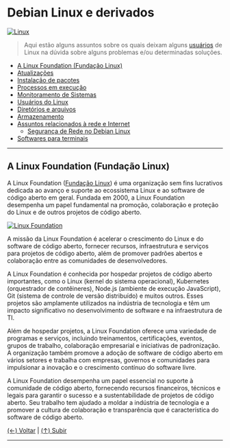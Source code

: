 # Debian Linux e derivados

[![Linux](https://github.com/systemboys/GTi_Laboratory/raw/main/Debian%20Linux%20e%20derivados/images/Linux_1.jpg "Linux")](https://github.com/systemboys/GTi_Laboratory/raw/main/Debian%20Linux%20e%20derivados/images/Linux_1.jpg "Linux")

> Aqui estão alguns assuntos sobre os quais deixam alguns [usuários](https://github.com/systemboys/GTi_Laboratory/tree/main/Debian%20Linux%20e%20derivados/Minhas%20configura%C3%A7%C3%B5es#laborat%C3%B3rio-gti--minhas-configura%C3%A7%C3%B5es "usuários") de Linux na dúvida sobre alguns problemas e/ou determinadas soluções.

- [A Linux Foundation (Fundação Linux)](#a-linux-foundation-funda%C3%A7%C3%A3o-linux "A Linux Foundation (Fundação Linux)")
- [Atualizações](https://github.com/systemboys/GTi_Laboratory/tree/main/Debian%20Linux%20e%20derivados/Atualiza%C3%A7%C3%B5es#laborat%C3%B3rio-gti--atualiza%C3%A7%C3%B5es "Atualizações")
- [Instalação de pacotes](https://github.com/systemboys/GTi_Laboratory/tree/main/Debian%20Linux%20e%20derivados/Instala%C3%A7%C3%A3o%20de%20de%20pacotes#laborat%C3%B3rio-gti--instala%C3%A7%C3%A3o-de-pacotes "Instalação de pacotes")
- [Processos em execução](https://github.com/systemboys/GTi_Laboratory/blob/main/Debian%20Linux%20e%20derivados/Processos%20em%20execu%C3%A7%C3%A3o/README.md#sum%C3%A1rio "Processos em execução")
- [Monitoramento de Sistemas](https://github.com/systemboys/GTi_Laboratory/tree/main/Debian%20Linux%20e%20derivados/Monitoramento%20de%20sistemas#laborat%C3%B3rio-gti--monitoramento-de-sistemas "Monitoramento de Sistemas")
- [Usuários do Linux](https://github.com/systemboys/GTi_Laboratory/tree/main/Debian%20Linux%20e%20derivados/Usu%C3%A1rios%20Linux#laborat%C3%B3rio-gti--usu%C3%A1rios-linux "Usuários do Linux")
- [Diretórios e arquivos](https://github.com/systemboys/GTi_Laboratory/tree/main/Debian%20Linux%20e%20derivados/Diret%C3%B3rios%20e%20arquivos#laborat%C3%B3rio-gti--diret%C3%B3rios-e-arquivos "Diretórios e arquivos")
- [Armazenamento](https://github.com/systemboys/GTi_Laboratory/tree/main/Debian%20Linux%20e%20derivados/Armazenamento#laborat%C3%B3rio-gti--armazenamento "Armazenamento")
- [Assuntos relacionados à rede e Internet](https://github.com/systemboys/GTi_Laboratory/tree/main/Debian%20Linux%20e%20derivados/Assuntos%20relacionados%20%C3%A0%20redes%20e%20Internet#entendendo-o-comando-nslookup-e-a-resolu%C3%A7%C3%A3o-de-dns-no-linux-obtendo-ip-de-dom%C3%ADnios "Assuntos relacionados à rede e Internet")
    - [Segurança de Rede no Debian Linux](https://github.com/systemboys/GTi_Laboratory/tree/main/Debian%20Linux%20e%20derivados/Seguran%C3%A7a%20de%20Rede%20no%20Debian#laborat%C3%B3rio-gti--seguran%C3%A7a-de-rede-no-debian-linux "Segurança de Rede no Debian Linux")
- [Softwares para terminais](https://github.com/systemboys/GTi_Laboratory/tree/main/Debian%20Linux%20e%20derivados/Softwares%20para%20terminais#laborat%C3%B3rio-gti--softwares-para-terminais "Softwares para terminais")

---

## A Linux Foundation (Fundação Linux)

A Linux Foundation ([Fundação Linux](https://www.linuxfoundation.org/ "Fundação Linux")) é uma organização sem fins lucrativos dedicada ao avanço e suporte ao ecossistema Linux e ao software de código aberto em geral. Fundada em 2000, a Linux Foundation desempenha um papel fundamental na promoção, colaboração e proteção do Linux e de outros projetos de código aberto.

[![Linux Foundation](https://github.com/systemboys/GTi_Laboratory/blob/main/Debian%20Linux%20e%20derivados/images/linux-foundation-open-source.jpg?raw=true "Linux Foundation")](https://github.com/systemboys/GTi_Laboratory/blob/main/Debian%20Linux%20e%20derivados/images/linux-foundation-open-source.jpg?raw=true "Linux Foundation")

A missão da Linux Foundation é acelerar o crescimento do Linux e do software de código aberto, fornecer recursos, infraestrutura e serviços para projetos de código aberto, além de promover padrões abertos e colaboração entre as comunidades de desenvolvedores.

A Linux Foundation é conhecida por hospedar projetos de código aberto importantes, como o Linux (kernel do sistema operacional), Kubernetes (orquestrador de contêineres), Node.js (ambiente de execução JavaScript), Git (sistema de controle de versão distribuído) e muitos outros. Esses projetos são amplamente utilizados na indústria de tecnologia e têm um impacto significativo no desenvolvimento de software e na infraestrutura de TI.

Além de hospedar projetos, a Linux Foundation oferece uma variedade de programas e serviços, incluindo treinamentos, certificações, eventos, grupos de trabalho, colaboração empresarial e iniciativas de padronização. A organização também promove a adoção de software de código aberto em vários setores e trabalha com empresas, governos e comunidades para impulsionar a inovação e o crescimento contínuo do software livre.

A Linux Foundation desempenha um papel essencial no suporte à comunidade de código aberto, fornecendo recursos financeiros, técnicos e legais para garantir o sucesso e a sustentabilidade de projetos de código aberto. Seu trabalho tem ajudado a moldar a indústria de tecnologia e a promover a cultura de colaboração e transparência que é característica do software de código aberto.

[(&larr;) Voltar](https://github.com/systemboys/GTi_Laboratory#laborat%C3%B3rio-gti "Voltar ao Sumário") | 
[(&uarr;) Subir](#debian-linux-e-derivados "Subir para o topo")

---
